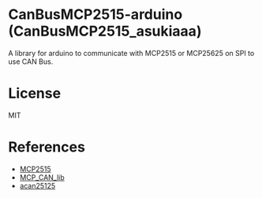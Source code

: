 # CanBusMCP2515-arduino (CanBusMCP2515_asukiaaa)

A library for arduino to communicate with MCP2515 or MCP25625 on SPI to use CAN Bus.

# License

MIT

# References

- [MCP2515](https://ww1.microchip.com/downloads/en/DeviceDoc/MCP2515-Stand-Alone-CAN-Controller-with-SPI-20001801J.pdf)
- [MCP_CAN_lib](https://github.com/coryjfowler/MCP_CAN_lib)
- [acan25125](https://github.com/pierremolinaro/acan2515)
